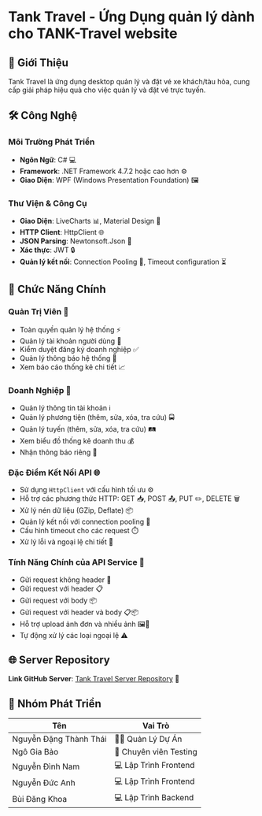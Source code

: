 # Tank Travel - Ứng Dụng quản lý dành cho TANK-Travel website

## 🚌 Giới Thiệu

Tank Travel là ứng dụng desktop quản lý và đặt vé xe khách/tàu hỏa, cung cấp giải pháp hiệu quả cho việc quản lý và đặt vé trực tuyến.

## 🛠 Công Nghệ

### Môi Trường Phát Triển
- **Ngôn Ngữ**: C# 💻  
- **Framework**: .NET Framework 4.7.2 hoặc cao hơn ⚙️  
- **Giao Diện**: WPF (Windows Presentation Foundation) 🖼️  

### Thư Viện & Công Cụ
- **Giao Diện**: LiveCharts 📊, Material Design 🎨  
- **HTTP Client**: HttpClient 🌐  
- **JSON Parsing**: Newtonsoft.Json 📝  
- **Xác thực**: JWT 🔒  
- **Quản lý kết nối**: Connection Pooling 🔗, Timeout configuration ⏳  

## 🔑 Chức Năng Chính

### Quản Trị Viên 👑
- Toàn quyền quản lý hệ thống ⚡  
- Quản lý tài khoản người dùng 👤  
- Kiểm duyệt đăng ký doanh nghiệp ✅  
- Quản lý thông báo hệ thống 📢  
- Xem báo cáo thống kê chi tiết 📈  

### Doanh Nghiệp 🏢
- Quản lý thông tin tài khoản ℹ️  
- Quản lý phương tiện (thêm, sửa, xóa, tra cứu) 🚍  
- Quản lý tuyến (thêm, sửa, xóa, tra cứu) 🛤️  
- Xem biểu đồ thống kê doanh thu 💰  
- Nhận thông báo riêng 🔔  

### Đặc Điểm Kết Nối API 🌐
- Sử dụng `HttpClient` với cấu hình tối ưu ⚙️  
- Hỗ trợ các phương thức HTTP: GET 📥, POST 📤, PUT ✏️, DELETE 🗑️  
- Xử lý nén dữ liệu (GZip, Deflate) 📦  
- Quản lý kết nối với connection pooling 🔗  
- Cấu hình timeout cho các request ⏱️  
- Xử lý lỗi và ngoại lệ chi tiết 🚨  

### Tính Năng Chính của API Service 🔧
- Gửi request không header 📡  
- Gửi request với header 📋  
- Gửi request với body 📦  
- Gửi request với header và body 📋📦  
- Hỗ trợ upload ảnh đơn và nhiều ảnh 🖼️📸  
- Tự động xử lý các loại ngoại lệ ⚠️  

## 🌐 Server Repository

**Link GitHub Server**: [Tank Travel Server Repository](https://github.com/ZombieGenZ/tank-travel-website) 🔗  

## 👥 Nhóm Phát Triển

| Tên                        | Vai Trò                  |
|----------------------------|------------------------- |
| Nguyễn Đặng Thành Thái     | 👨‍💼 Quản Lý Dự Án         |
| Ngô Gia Bảo                | 🧪 Chuyên viên Testing   |
| Nguyễn Đình Nam            | 💻 Lập Trình Frontend    |
| Nguyễn Đức Anh             | 💻 Lập Trình Frontend    |
| Bùi Đăng Khoa              | 💻 Lập Trình Backend    |
